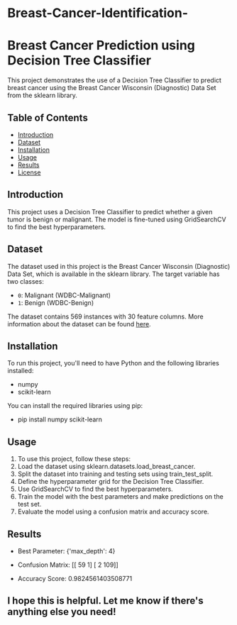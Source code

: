 # Breast-Cancer-Identification-
# Breast Cancer Prediction using Decision Tree Classifier

This project demonstrates the use of a Decision Tree Classifier to predict breast cancer using the Breast Cancer Wisconsin (Diagnostic) Data Set from the sklearn library.

## Table of Contents
- [Introduction](#introduction)
- [Dataset](#dataset)
- [Installation](#installation)
- [Usage](#usage)
- [Results](#results)
- [License](#license)

## Introduction
This project uses a Decision Tree Classifier to predict whether a given tumor is benign or malignant. The model is fine-tuned using GridSearchCV to find the best hyperparameters.

## Dataset
The dataset used in this project is the Breast Cancer Wisconsin (Diagnostic) Data Set, which is available in the sklearn library. The target variable has two classes:
- `0`: Malignant (WDBC-Malignant)
- `1`: Benign (WDBC-Benign)

The dataset contains 569 instances with 30 feature columns. More information about the dataset can be found [here](https://scikit-learn.org/stable/datasets/toy_dataset.html#breast-cancer-dataset).

## Installation
To run this project, you'll need to have Python and the following libraries installed:
- numpy
- scikit-learn

You can install the required libraries using pip:


- pip install numpy scikit-learn

## Usage
1. To use this project, follow these steps:
2. Load the dataset using sklearn.datasets.load_breast_cancer.
3. Split the dataset into training and testing sets using train_test_split.
4. Define the hyperparameter grid for the Decision Tree Classifier.
5. Use GridSearchCV to find the best hyperparameters.
6. Train the model with the best parameters and make predictions on the test set.
7. Evaluate the model using a confusion matrix and accuracy score.


## Results
- Best Parameter: {'max_depth': 4}

- Confusion Matrix:
[[ 59   1]
 [  2 109]]
- Accuracy Score: 0.9824561403508771


## I hope this is helpful. Let me know if there's anything else you need!
